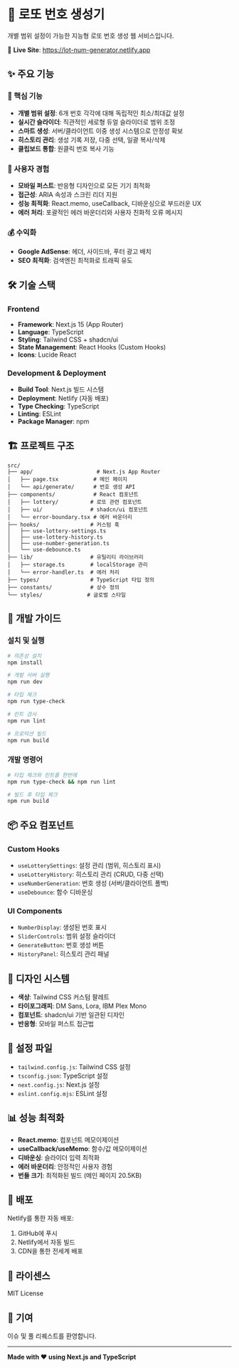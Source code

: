 # 🎲 로또 번호 생성기

개별 범위 설정이 가능한 지능형 로또 번호 생성 웹 서비스입니다.

🔗 **Live Site**: https://lot-num-generator.netlify.app

## ✨ 주요 기능

### 🎯 핵심 기능
- **개별 범위 설정**: 6개 번호 각각에 대해 독립적인 최소/최대값 설정
- **실시간 슬라이더**: 직관적인 세로형 듀얼 슬라이더로 범위 조정
- **스마트 생성**: 서버/클라이언트 이중 생성 시스템으로 안정성 확보
- **히스토리 관리**: 생성 기록 저장, 다중 선택, 일괄 복사/삭제
- **클립보드 통합**: 원클릭 번호 복사 기능

### 🎨 사용자 경험
- **모바일 퍼스트**: 반응형 디자인으로 모든 기기 최적화
- **접근성**: ARIA 속성과 스크린 리더 지원
- **성능 최적화**: React.memo, useCallback, 디바운싱으로 부드러운 UX
- **에러 처리**: 포괄적인 에러 바운더리와 사용자 친화적 오류 메시지

### 💰 수익화
- **Google AdSense**: 헤더, 사이드바, 푸터 광고 배치
- **SEO 최적화**: 검색엔진 최적화로 트래픽 유도

## 🛠 기술 스택

### Frontend
- **Framework**: Next.js 15 (App Router)
- **Language**: TypeScript
- **Styling**: Tailwind CSS + shadcn/ui
- **State Management**: React Hooks (Custom Hooks)
- **Icons**: Lucide React

### Development & Deployment
- **Build Tool**: Next.js 빌드 시스템
- **Deployment**: Netlify (자동 배포)
- **Type Checking**: TypeScript
- **Linting**: ESLint
- **Package Manager**: npm

## 🏗 프로젝트 구조

```
src/
├── app/                    # Next.js App Router
│   ├── page.tsx           # 메인 페이지
│   └── api/generate/      # 번호 생성 API
├── components/            # React 컴포넌트
│   ├── lottery/          # 로또 관련 컴포넌트
│   ├── ui/               # shadcn/ui 컴포넌트
│   └── error-boundary.tsx # 에러 바운더리
├── hooks/                # 커스텀 훅
│   ├── use-lottery-settings.ts
│   ├── use-lottery-history.ts
│   ├── use-number-generation.ts
│   └── use-debounce.ts
├── lib/                  # 유틸리티 라이브러리
│   ├── storage.ts        # localStorage 관리
│   └── error-handler.ts  # 에러 처리
├── types/                # TypeScript 타입 정의
├── constants/            # 상수 정의
└── styles/              # 글로벌 스타일
```

## 🚀 개발 가이드

### 설치 및 실행

```bash
# 의존성 설치
npm install

# 개발 서버 실행
npm run dev

# 타입 체크
npm run type-check

# 린트 검사
npm run lint

# 프로덕션 빌드
npm run build
```

### 개발 명령어

```bash
# 타입 체크와 린트를 한번에
npm run type-check && npm run lint

# 빌드 후 타입 체크
npm run build
```

## 📦 주요 컴포넌트

### Custom Hooks
- `useLotterySettings`: 설정 관리 (범위, 히스토리 표시)
- `useLotteryHistory`: 히스토리 관리 (CRUD, 다중 선택)
- `useNumberGeneration`: 번호 생성 (서버/클라이언트 폴백)
- `useDebounce`: 함수 디바운싱

### UI Components
- `NumberDisplay`: 생성된 번호 표시
- `SliderControls`: 범위 설정 슬라이더
- `GenerateButton`: 번호 생성 버튼
- `HistoryPanel`: 히스토리 관리 패널

## 🎨 디자인 시스템

- **색상**: Tailwind CSS 커스텀 팔레트
- **타이포그래피**: DM Sans, Lora, IBM Plex Mono
- **컴포넌트**: shadcn/ui 기반 일관된 디자인
- **반응형**: 모바일 퍼스트 접근법

## 🔧 설정 파일

- `tailwind.config.js`: Tailwind CSS 설정
- `tsconfig.json`: TypeScript 설정
- `next.config.js`: Next.js 설정
- `eslint.config.mjs`: ESLint 설정

## 📊 성능 최적화

- **React.memo**: 컴포넌트 메모이제이션
- **useCallback/useMemo**: 함수/값 메모이제이션
- **디바운싱**: 슬라이더 입력 최적화
- **에러 바운더리**: 안정적인 사용자 경험
- **번들 크기**: 최적화된 빌드 (메인 페이지 20.5KB)

## 🚀 배포

Netlify를 통한 자동 배포:
1. GitHub에 푸시
2. Netlify에서 자동 빌드
3. CDN을 통한 전세계 배포

## 📄 라이센스

MIT License

## 🤝 기여

이슈 및 풀 리퀘스트를 환영합니다.

---

**Made with ❤️ using Next.js and TypeScript**